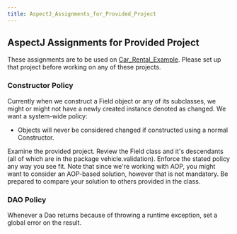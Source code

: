 ```yaml
---
title: AspectJ_Assignments_for_Provided_Project
---
```

## AspectJ Assignments for Provided Project

These assignments are to be used on [Car_Rental_Example](../Car_Rental_Example). Please set up that project before working on any of these projects.

### Constructor Policy
Currently when we construct a Field<T> object or any of its subclasses, we might or might not have a newly created instance denoted as changed. We want a system-wide policy:
* Objects will never be considered changed if constructed using a normal Constructor.

Examine the provided project. Review the Field<T> class and it's descendants (all of which are in the package vehicle.validation). Enforce the stated policy any way you see fit. Note that since we're working with AOP, you might want to consider an AOP-based solution, however that is not mandatory. Be prepared to compare your solution to others provided in the class.

### DAO Policy
Whenever a Dao returns because of throwing a runtime exception, set a global error on the result.
